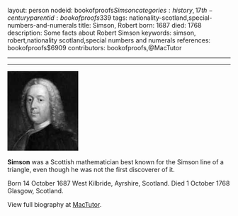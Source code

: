 layout: person
nodeid: bookofproofs$Simson
categories: history,17th-century
parentid: bookofproofs$339
tags: nationality-scotland,special-numbers-and-numerals
title: Simson, Robert
born: 1687
died: 1768
description: Some facts about Robert Simson
keywords: simson, robert,nationality scotland,special numbers and numerals
references: bookofproofs$6909
contributors: bookofproofs,@MacTutor

---


---

![Simson.jpg](https://github.com/bookofproofs/bookofproofs.github.io/blob/main/_sources/_assets/images/portraits/Simson.jpg?raw=true)

**Simson** was a Scottish mathematician best known for the Simson line of a triangle, even though he was not the first discoverer of it.

Born 14 October 1687 West Kilbride, Ayrshire, Scotland. Died 1 October 1768 Glasgow, Scotland.


View full biography at [MacTutor](https://mathshistory.st-andrews.ac.uk/Biographies/Simson/).
